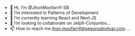 - 👋 Hi, I’m @JhonMoofarrif-SB
- 👀 I’m interested in Patterns of Development
- 🌱 I’m currently learning React and Next.JS
- 💞️ I’m looking to collaborate on Jelpit-Conjuntos...
- 📫 How to reach me jhon.moofarrif@segurosbolivar.com ...
